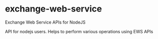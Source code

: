 # exchange-web-service
Exchange Web Service APIs for NodeJS

API for nodejs users. Helps to perform various operations using EWS APIs
